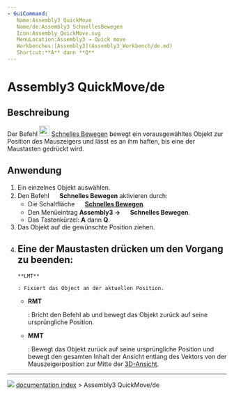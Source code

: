 ```yaml
---
- GuiCommand:
   Name:Assembly3 QuickMove
   Name/de:Assembly3 SchnellesBewegen
   Icon:Assembly_QuickMove.svg‎‎
   MenuLocation:Assembly3 → Quick move
   Workbenches:[Assembly3](Assembly3_Workbench/de.md)
   Shortcut:**A** dann **Q**
---
```


# Assembly3 QuickMove/de

## Beschreibung

Der Befehl <img alt="" src=images/Assembly_QuickMove.svg  style="width:24px;"> [Schnelles Bewegen](Assembly3_QuickMove/de.md) bewegt ein vorausgewähltes Objekt zur Position des Mauszeigers und lässt es an ihm haften, bis eine der Maustasten gedrückt wird.

## Anwendung

1.  Ein einzelnes Objekt auswählen.
2.  Den Befehl <img alt="" src=images/Assembly_QuickMove.svg  style="width:16px;"> **Schnelles Bewegen** aktivieren durch:
    -   Die Schaltfläche **<img src="images/Assembly_QuickMove.svg" width=16px> [Schnelles Bewegen](Assembly3_QuickMove/de.md)**.
    -   Den Menüeintrag **Assembly3 → <img src="images/Assembly_QuickMove.svg" width=16px> Schnelles Bewegen**.
    -   Das Tastenkürzel: **A** dann **Q**.
3.  Das Objekt auf die gewünschte Position ziehen.
4.  Eine der Maustasten drücken um den Vorgang zu beenden:
    -   
        **LMT**
        
        : Fixiert das Object an der aktuellen Position.

    -   
        **RMT**
        
        : Bricht den Befehl ab und bewegt das Objekt zurück auf seine ursprüngliche Position.

    -   
        **MMT**
        
        : Bewegt das Objekt zurück auf seine ursprüngliche Position und bewegt den gesamten Inhalt der Ansicht entlang des Vektors von der Mauszeigerposition zur Mitte der [3D-Ansicht](3D_view/de.md).



---
![](images/Button_right.svg) [documentation index](../README.md) > Assembly3 QuickMove/de
